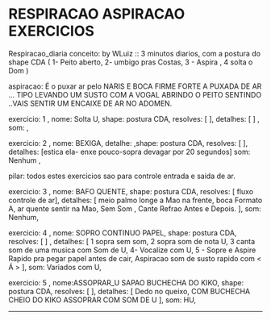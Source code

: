 # RESPIRACAO ASPIRACAO EXERCICIOS

Respiracao_diaria
conceito: by WLuiz :: 3 minutos diarios, com a postura do shape CDA ( 1- Peito aberto, 2- umbigo pras Costas, 3 - Aspira , 4 solta o Dom )

aspiracao: É o puxar ar pelo NARIS E BOCA FIRME FORTE A PUXADA DE AR ... TIPO LEVANDO UM SUSTO COM A VOGAL ABRINDO O PEITO SENTINDO ..VAIS SENTIR UM ENCAIXE DE AR NO ADOMEN.

exercicio:  1 , nome: Solta U, shape: postura CDA,  resolves: [ ], detalhes: [  ] , som: ,

exercicio:  2 , nome: BEXIGA, detalhe: ,shape: postura CDA, resolves: [ ], detalhes: [estica ela- enxe pouco-sopra devagar por 20 segundos] som: Nenhum ,

pilar: todos estes exercicios sao para controle entrada e saida de ar.

exercicio:  3 , nome: BAFO QUENTE, shape: postura CDA, resolves: [ fluxo controle de ar], detalhes: [ meio palmo longe a Mao na frente, boca Formato A, ar quente sentir na Mao, Sem Som , Cante Refrao Antes e Depois. ], som: Nenhum,

exercicio:  4 , nome: SOPRO CONTINUO PAPEL, shape: postura CDA, resolves: [  ] , detalhes: [ 1 sopra sem som, 2 sopra som de nota U, 3 canta som de uma musica com Som de U, 4- Vocalize com U, 5 - Sopre e Aspire Rapido pra pegar papel antes de cair, Aspiracao som de susto rapido com < Á  >  ], som: Variados com U,

exercicio:  5 , nome:ASSOPRAR_U SAPAO BUCHECHA DO KIKO, shape: postura CDA, resolves: [  ], detalhes: [ Dedo no queixo, COM BUCHECHA CHEIO DO KIKO ASSOPRAR COM SOM DE U ], som: HU,

---

